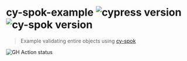 # cy-spok-example ![cypress version](https://img.shields.io/badge/cypress-8.4.1-brightgreen) ![cy-spok version](https://img.shields.io/badge/cy--spok-1.3.3-brightgreen)
> Example validating entire objects using [cy-spok](https://github.com/bahmutov/cy-spok)

![GH Action status](https://github.com/bahmutov/cy-spok-example/workflows/tests/badge.svg?branch=master)
